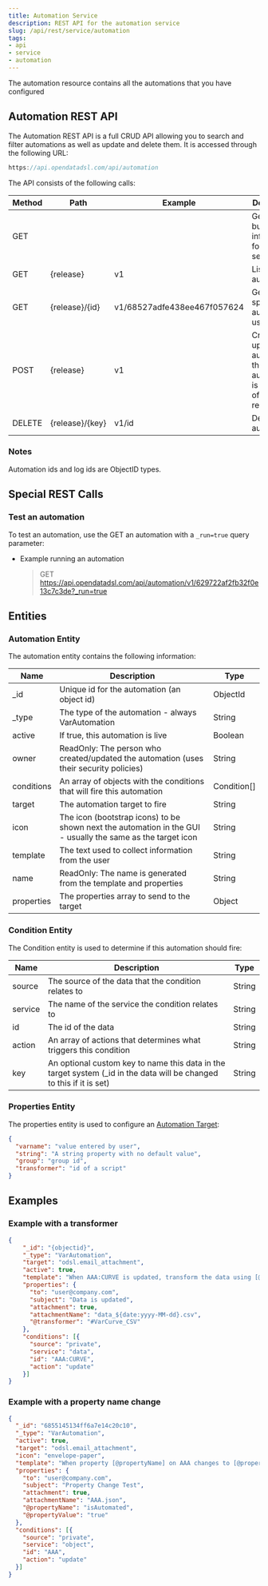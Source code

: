 ```yaml
---
title: Automation Service
description: REST API for the automation service
slug: /api/rest/service/automation
tags:
- api
- service
- automation
---
```

The automation resource contains all the automations that you have configured

## Automation REST API

The Automation REST API is a full CRUD API allowing you to search and filter automations as well as update and delete them. 
It is accessed through the following URL:

```js
https://api.opendatadsl.com/api/automation
```

The API consists of the following calls:

|**Method**|**Path**|**Example**|**Description**|
|-|-|-|-|
|GET|||Get the build information for this service|
|GET|{release}|v1|List all automations|
|GET|{release}/{id}|v1/68527adfe438ee467f057624|Get a specific automation using its _id|
|POST|{release}|v1|Create or update an automation, the automation is the body of the POST request|
|DELETE|{release}/{key}|v1/id|Delete an automation|

### Notes
Automation ids and log ids are ObjectID types.

## Special REST Calls

### Test an automation
To test an automation, use the GET an automation with a ```_run=true``` query parameter:

* Example running an automation
  > GET https://api.opendatadsl.com/api/automation/v1/629722af2fb32f0e13c7c3de?_run=true


## Entities

### Automation Entity

The automation entity contains the following information:

|**Name**|**Description**|**Type**|
|-|-|-|
|_id|Unique id for the automation (an object id)|ObjectId|
|_type|The type of the automation - always VarAutomation|String|
|active|If true, this automation is live|Boolean|
|owner|ReadOnly: The person who created/updated the automation (uses their security policies)|String|
|conditions|An array of objects with the conditions that will fire this automation|Condition[]|
|target|The automation target to fire|String|
|icon|The icon (bootstrap icons) to be shown next the automation in the GUI - usually the same as the target icon|String|
|template|The text used to collect information from the user|String|
|name|ReadOnly: The name is generated from the template and properties|String|
|properties|The properties array to send to the target|Object|

### Condition Entity

The Condition entity is used to determine if this automation should fire:

|**Name**|**Description**|**Type**|
|-|-|-|
|source|The source of the data that the condition relates to|String|
|service|The name of the service the condition relates to|String|
|id|The id of the data|String|
|action|An array of actions that determines what triggers this condition|String|
|key|An optional custom key to name this data in the target system (_id in the data will be changed to this if it is set)|String|

### Properties Entity

The properties entity is used to configure an [Automation Target](automationtarget):

```json
{
  "varname": "value entered by user",
  "string": "A string property with no default value",
  "group": "group id",
  "transformer": "id of a script"
}
```

## Examples

### Example with a transformer
```json
{
    "_id": "{objectid}",
    "_type": "VarAutomation",
    "target": "odsl.email_attachment",
    "active": true,
    "template": "When AAA:CURVE is updated, transform the data using [@transformer], then send an email to [to] with subject [subject], add the data as an attachment named [attachmentName].",
    "properties": {
      "to": "user@company.com",
      "subject": "Data is updated",
      "attachment": true,
      "attachmentName": "data_${date:yyyy-MM-dd}.csv",
      "@transformer": "#VarCurve_CSV"
    },
    "conditions": [{
      "source": "private",
      "service": "data",
      "id": "AAA:CURVE",
      "action": "update"
    }]
}
```
### Example with a property name change
```json
{
  "_id": "6855145134ff6a7e14c20c10",
  "_type": "VarAutomation",
  "active": true,
  "target": "odsl.email_attachment",
  "icon": "envelope-paper",
  "template": "When property [@propertyName] on AAA changes to [@propertyValue], send an email to [to] with subject [subject], add the data as an attachment named [attachmentName].",
  "properties": {
    "to": "user@company.com",
    "subject": "Property Change Test",
    "attachment": true,
    "attachmentName": "AAA.json",
    "@propertyName": "isAutomated",
    "@propertyValue": "true"
  },
  "conditions": [{
    "source": "private",
    "service": "object",
    "id": "AAA",
    "action": "update"
  }]
}
```